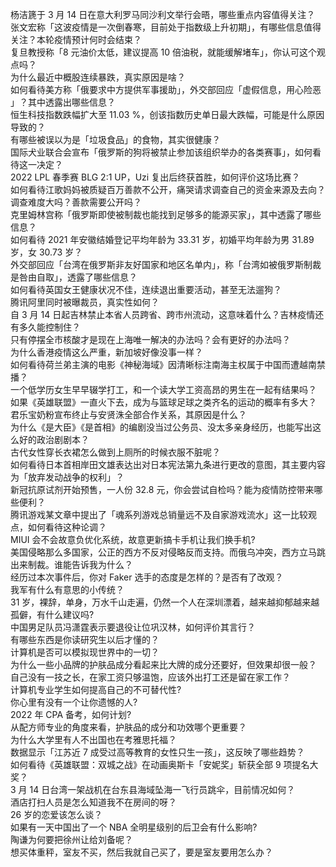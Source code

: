 杨洁篪于 3 月 14 日在意大利罗马同沙利文举行会晤，哪些重点内容值得关注？  
张文宏称「这波疫情是一次倒春寒，目前处于指数级上升初期」，有哪些信息值得关注？本轮疫情预计何时会结束？  
复旦教授称「8 元油价太低，建议提高 10 倍油税，就能缓解堵车」，你认可这个观点吗？  
为什么最近中概股连续暴跌，真实原因是啥？  
如何看待美方称「俄要求中方提供军事援助」，外交部回应「虚假信息，用心险恶 」？其中透露出哪些信息？  
恒生科技指数跌幅扩大至 11.03 %，创该指数历史单日最大跌幅，可能是什么原因导致的？  
有哪些被误以为是「垃圾食品」的食物，其实很健康？  
国际犬业联合会宣布「俄罗斯的狗将被禁止参加该组织举办的各类赛事」，如何看待这一决定？  
2022 LPL 春季赛 BLG 2:1 UP，Uzi 复出后终获首胜，如何评价这场比赛？  
如何看待江歌妈妈被质疑百万善款不公开，痛哭请求调查自己的资金来源及去向？调查难度大吗？善款需要公开吗？  
克里姆林宫称「俄罗斯即使被制裁也能找到足够多的能源买家」，其中透露了哪些信息？  
如何看待 2021 年安徽结婚登记平均年龄为 33.31 岁，初婚平均年龄为男 31.89 岁，女 30.73 岁？  
外交部回应「台湾在俄罗斯非友好国家和地区名单内」，称「台湾如被俄罗斯制裁是咎由自取」，透露了哪些信息？  
如何看待英国女王健康状况不佳，连续退出重要活动，甚至无法遛狗？  
腾讯阿里同时被曝裁员，真实性如何？  
自 3 月 14 日起吉林禁止本省人员跨省、跨市州流动，这意味着什么？吉林疫情还有多久能控制住？  
只有停摆全市核酸才是现在上海唯一解决的办法吗？会有更好的办法吗？  
为什么香港疫情这么严重，新加坡好像没事一样？  
如何看待荷兰弟主演的电影《神秘海域》因清晰标注南海主权属于中国而遭越南禁播？  
一个低学历女生早早辍学打工，和一个读大学工资高昂的男生在一起有结果吗？  
如果《英雄联盟》一直火下去，成为与篮球足球之类齐名的运动的概率有多大？  
君乐宝奶粉宣布终止与安贤洙全部合作关系，其原因是什么？  
为什么《是大臣》《是首相》的编剧没当过公务员、没太多亲身经历，也能写出这么好的政治剧剧本？  
古代女性穿长衣裙怎么做到上厕所的时候衣服不脏呢？  
如何看待日本首相岸田文雄表达出对日本宪法第九条进行更改的意图，其主要内容为「放弃发动战争的权利」？  
新冠抗原试剂开始预售，一人份 32.8 元，你会尝试自检吗？能为疫情防控带来哪些便利？  
腾讯游戏某文章中提出了「魂系列游戏总销量远不及自家游戏流水」这一比较观点，如何看待这种论调？  
MIUI 会不会故意负优化系统，故意更新搞卡手机让我们换手机?  
美国侵略那么多国家，公正的西方不反对侵略反而支持。而俄乌冲突，西方立马跳出来制裁。谁能告诉我为什么？  
经历过本次事件后，你对 Faker 选手的态度是怎样的？是否有了改观？  
我军有什么有意思的小传统？  
31 岁，裸辞，单身，万水千山走遍，仍然一个人在深圳漂着，越来越抑郁越来越孤僻，有什么建议吗?  
中国男足队员冯潇霆表示要退役让位巩汉林，如何评价其言行？  
有哪些东西是你读研究生以后才懂的？  
计算机是否可以模拟现世界中的一切？  
为什么一些小品牌的护肤品成分看起来比大牌的成分还要好，但效果却很一般？  
自己没有一技之长，在家工资只够温饱，应该外出打工还是留在家工作？  
计算机专业学生如何提高自己的不可替代性?  
你心里有没有一个让你遗憾的人?  
2022 年 CPA 备考，如何计划?  
从配方师专业的角度来看，护肤品的成分和功效哪个更重要？  
为什么大学里有人不出国也在考雅思托福？  
数据显示「江苏近 7 成受过高等教育的女性只生一孩」，这反映了哪些趋势？  
如何看待《英雄联盟：双城之战》在动画奥斯卡「安妮奖」斩获全部 9 项提名大奖？  
3 月 14 日台湾一架战机在台东县海域坠海一飞行员跳伞，目前情况如何？  
酒店打扫人员是怎么知道我不在房间的呀？  
26 岁的恋爱该怎么谈？  
如果有一天中国出了一个 NBA 全明星级别的后卫会有什么影响?  
陶谦为何要把徐州让给刘备呢？  
想买体重秤，室友不买，然后我就自己买了，要是室友要用怎么办？  
